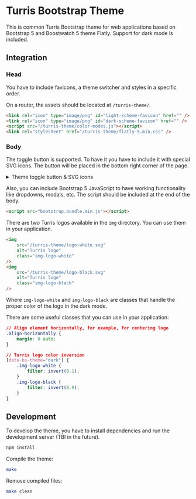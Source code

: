 # Turris Bootstrap Theme

This is common Turris Bootstrap theme for web applications based on Bootstrap 5
and Boostwatch 5 theme Flatly. Support for dark mode is included.

## Integration

### Head

You have to include favicons, a theme switcher and styles in a specific order.

On a router, the assets should be located at `/turris-theme/`.

```html
<link rel="icon" type="image/png" id="light-scheme-favicon" href="" />
<link rel="icon" type="image/png" id="dark-scheme-favicon" href="" />
<script src="/turris-theme/color-modes.js"></script>
<link rel="stylesheet" href="/turris-theme/flatly-5.min.css" />
```

### Body

The toggle button is supported. To have it you have to include it with special
SVG icons. The button will be placed in the bottom right corner of the page.

<details>
<summary>Theme toggle button & SVG icons</summary>

```html
<svg xmlns="http://www.w3.org/2000/svg" class="d-none">
    <symbol id="check2" viewBox="0 0 16 16">
        <path
            d="M13.854 3.646a.5.5 0 0 1 0 .708l-7 7a.5.5 0 0 1-.708 0l-3.5-3.5a.5.5 0 1 1 .708-.708L6.5 10.293l6.646-6.647a.5.5 0 0 1 .708 0z"
        />
    </symbol>
    <symbol id="circle-half" viewBox="0 0 16 16">
        <path d="M8 15A7 7 0 1 0 8 1v14zm0 1A8 8 0 1 1 8 0a8 8 0 0 1 0 16z" />
    </symbol>
    <symbol id="moon-stars-fill" viewBox="0 0 16 16">
        <path
            d="M6 .278a.768.768 0 0 1 .08.858 7.208 7.208 0 0 0-.878 3.46c0 4.021 3.278 7.277 7.318 7.277.527 0 1.04-.055 1.533-.16a.787.787 0 0 1 .81.316.733.733 0 0 1-.031.893A8.349 8.349 0 0 1 8.344 16C3.734 16 0 12.286 0 7.71 0 4.266 2.114 1.312 5.124.06A.752.752 0 0 1 6 .278z"
        />
        <path
            d="M10.794 3.148a.217.217 0 0 1 .412 0l.387 1.162c.173.518.579.924 1.097 1.097l1.162.387a.217.217 0 0 1 0 .412l-1.162.387a1.734 1.734 0 0 0-1.097 1.097l-.387 1.162a.217.217 0 0 1-.412 0l-.387-1.162A1.734 1.734 0 0 0 9.31 6.593l-1.162-.387a.217.217 0 0 1 0-.412l1.162-.387a1.734 1.734 0 0 0 1.097-1.097l.387-1.162zM13.863.099a.145.145 0 0 1 .274 0l.258.774c.115.346.386.617.732.732l.774.258a.145.145 0 0 1 0 .274l-.774.258a1.156 1.156 0 0 0-.732.732l-.258.774a.145.145 0 0 1-.274 0l-.258-.774a1.156 1.156 0 0 0-.732-.732l-.774-.258a.145.145 0 0 1 0-.274l.774-.258c.346-.115.617-.386.732-.732L13.863.1z"
        />
    </symbol>
    <symbol id="sun-fill" viewBox="0 0 16 16">
        <path
            d="M8 12a4 4 0 1 0 0-8 4 4 0 0 0 0 8zM8 0a.5.5 0 0 1 .5.5v2a.5.5 0 0 1-1 0v-2A.5.5 0 0 1 8 0zm0 13a.5.5 0 0 1 .5.5v2a.5.5 0 0 1-1 0v-2A.5.5 0 0 1 8 13zm8-5a.5.5 0 0 1-.5.5h-2a.5.5 0 0 1 0-1h2a.5.5 0 0 1 .5.5zM3 8a.5.5 0 0 1-.5.5h-2a.5.5 0 0 1 0-1h2A.5.5 0 0 1 3 8zm10.657-5.657a.5.5 0 0 1 0 .707l-1.414 1.415a.5.5 0 1 1-.707-.708l1.414-1.414a.5.5 0 0 1 .707 0zm-9.193 9.193a.5.5 0 0 1 0 .707L3.05 13.657a.5.5 0 0 1-.707-.707l1.414-1.414a.5.5 0 0 1 .707 0zm9.193 2.121a.5.5 0 0 1-.707 0l-1.414-1.414a.5.5 0 0 1 .707-.707l1.414 1.414a.5.5 0 0 1 0 .707zM4.464 4.465a.5.5 0 0 1-.707 0L2.343 3.05a.5.5 0 1 1 .707-.707l1.414 1.414a.5.5 0 0 1 0 .708z"
        />
    </symbol>
</svg>
<div class="dropdown position-fixed bottom-0 end-0 mb-3 me-3 bd-mode-toggle">
    <button
        class="btn btn-primary py-2 dropdown-toggle d-flex align-items-center"
        id="bd-theme"
        type="button"
        aria-expanded="false"
        data-bs-toggle="dropdown"
        aria-label="Toggle theme (auto)"
    >
        <svg class="bi my-1 theme-icon-active" width="1em" height="1em">
            <use href="#circle-half"></use>
        </svg>
        <span class="visually-hidden" id="bd-theme-text">Toggle theme</span>
    </button>
    <ul
        class="dropdown-menu dropdown-menu-end shadow"
        aria-labelledby="bd-theme-text"
    >
        <li>
            <button
                type="button"
                class="dropdown-item d-flex align-items-center"
                data-bs-theme-value="light"
                aria-pressed="false"
            >
                <svg class="bi me-2 opacity-50" width="1em" height="1em">
                    <use href="#sun-fill"></use>
                </svg>
                Light
                <svg class="bi ms-auto d-none" width="1em" height="1em">
                    <use href="#check2"></use>
                </svg>
            </button>
        </li>
        <li>
            <button
                type="button"
                class="dropdown-item d-flex align-items-center"
                data-bs-theme-value="dark"
                aria-pressed="false"
            >
                <svg class="bi me-2 opacity-50" width="1em" height="1em">
                    <use href="#moon-stars-fill"></use>
                </svg>
                Dark
                <svg class="bi ms-auto d-none" width="1em" height="1em">
                    <use href="#check2"></use>
                </svg>
            </button>
        </li>
        <li>
            <button
                type="button"
                class="dropdown-item d-flex align-items-center active"
                data-bs-theme-value="auto"
                aria-pressed="true"
            >
                <svg class="bi me-2 opacity-50" width="1em" height="1em">
                    <use href="#circle-half"></use>
                </svg>
                Auto
                <svg class="bi ms-auto d-none" width="1em" height="1em">
                    <use href="#check2"></use>
                </svg>
            </button>
        </li>
    </ul>
</div>
```

</details>

Also, you can include Bootstrap 5 JavaScript to have working functionality like dropdowns, modals, etc. The script should be included at the end of the body.

```html
<script src="bootstrap.bundle.min.js"></script>
```

There are two Turris logos available in the `img` directory. You can use them in your application.

```html
<img
    src="/turris-theme/logo-white.svg"
    alt="Turris logo"
    class="img-logo-white"
/>
<img
    src="/turris-theme/logo-black.svg"
    alt="Turris logo"
    class="img-logo-black"
/>
```

Where `img-logo-white` and `img-logo-black` are classes that handle
the proper color of the logo in the dark mode.

There are some useful classes that you can use in your application:

```css
// Align element horizontally, for example, for centering logo
.align-horizontally {
    margin: 0 auto;
}

// Turris logo color inversion
[data-bs-theme="dark"] {
    .img-logo-white {
        filter: invert(0.1);
    }
    .img-logo-black {
        filter: invert(0.9);
    }
}
```

## Development

To develop the theme, you have to install dependencies and run the development server (TBI in the future).

```bash
npm install
```

Compile the theme:

```bash
make
```

Remove compiled files:

```bash
make clean
```
